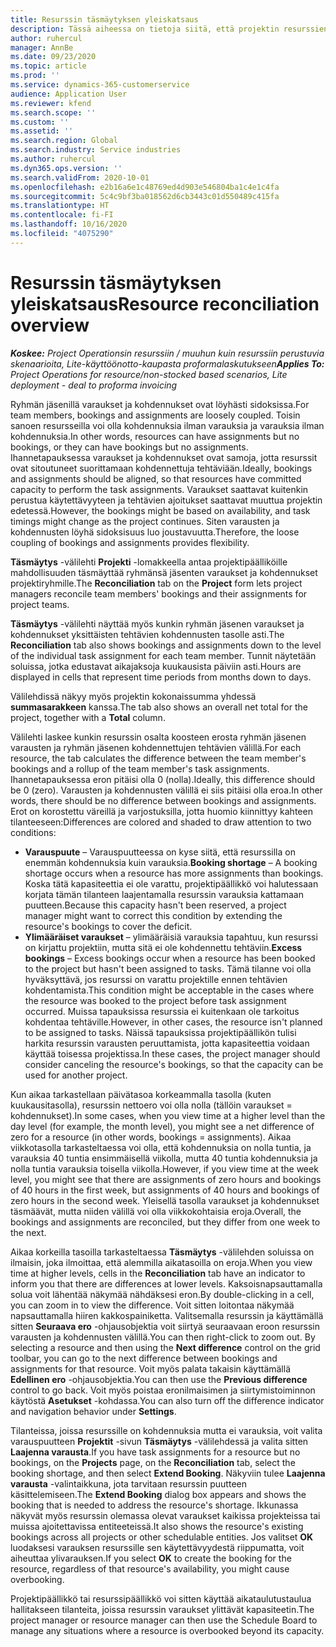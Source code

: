 ```yaml
---
title: Resurssin täsmäytyksen yleiskatsaus
description: Tässä aiheessa on tietoja siitä, että projektin resurssien varaukset ja toimeksiannot on kohdistettu.
author: ruhercul
manager: AnnBe
ms.date: 09/23/2020
ms.topic: article
ms.prod: ''
ms.service: dynamics-365-customerservice
audience: Application User
ms.reviewer: kfend
ms.search.scope: ''
ms.custom: ''
ms.assetid: ''
ms.search.region: Global
ms.search.industry: Service industries
ms.author: ruhercul
ms.dyn365.ops.version: ''
ms.search.validFrom: 2020-10-01
ms.openlocfilehash: e2b16a6e1c48769ed4d903e546804ba1c4e1c4fa
ms.sourcegitcommit: 5c4c9bf3ba018562d6cb3443c01d550489c415fa
ms.translationtype: HT
ms.contentlocale: fi-FI
ms.lasthandoff: 10/16/2020
ms.locfileid: "4075290"
---
```

# <a name="resource-reconciliation-overview"></a><span data-ttu-id="a1292-103">Resurssin täsmäytyksen yleiskatsaus</span><span class="sxs-lookup"><span data-stu-id="a1292-103">Resource reconciliation overview</span></span>

<span data-ttu-id="a1292-104">_**Koskee:** Project Operationsin resurssiin / muuhun kuin resurssiin perustuvia skenaarioita, Lite-käyttöönotto-kaupasta proformalaskutukseen_</span><span class="sxs-lookup"><span data-stu-id="a1292-104">_**Applies To:** Project Operations for resource/non-stocked based scenarios, Lite deployment - deal to proforma invoicing_</span></span>

<span data-ttu-id="a1292-105">Ryhmän jäsenillä varaukset ja kohdennukset ovat löyhästi sidoksissa.</span><span class="sxs-lookup"><span data-stu-id="a1292-105">For team members, bookings and assignments are loosely coupled.</span></span> <span data-ttu-id="a1292-106">Toisin sanoen resursseilla voi olla kohdennuksia ilman varauksia ja varauksia ilman kohdennuksia.</span><span class="sxs-lookup"><span data-stu-id="a1292-106">In other words, resources can have assignments but no bookings, or they can have bookings but no assignments.</span></span> <span data-ttu-id="a1292-107">Ihannetapauksessa varaukset ja kohdennukset ovat samoja, jotta resurssit ovat sitoutuneet suorittamaan kohdennettuja tehtäviään.</span><span class="sxs-lookup"><span data-stu-id="a1292-107">Ideally, bookings and assignments should be aligned, so that resources have committed capacity to perform the task assignments.</span></span> <span data-ttu-id="a1292-108">Varaukset saattavat kuitenkin perustua käytettävyyteen ja tehtävien ajoitukset saattavat muuttua projektin edetessä.</span><span class="sxs-lookup"><span data-stu-id="a1292-108">However, the bookings might be based on availability, and task timings might change as the project continues.</span></span> <span data-ttu-id="a1292-109">Siten varausten ja kohdennusten löyhä sidoksisuus luo joustavuutta.</span><span class="sxs-lookup"><span data-stu-id="a1292-109">Therefore, the loose coupling of bookings and assignments provides flexibility.</span></span>

<span data-ttu-id="a1292-110">**Täsmäytys** -välilehti **Projekti** -lomakkeella antaa projektipäälliköille mahdollisuuden täsmäyttää ryhmänsä jäsenten varaukset ja kohdennukset projektiryhmille.</span><span class="sxs-lookup"><span data-stu-id="a1292-110">The **Reconciliation** tab on the **Project** form lets project managers reconcile team members' bookings and their assignments for project teams.</span></span>

<span data-ttu-id="a1292-111">**Täsmäytys** -välilehti näyttää myös kunkin ryhmän jäsenen varaukset ja kohdennukset yksittäisten tehtävien kohdennusten tasolle asti.</span><span class="sxs-lookup"><span data-stu-id="a1292-111">The **Reconciliation** tab also shows bookings and assignments down to the level of the individual task assignment for each team member.</span></span> <span data-ttu-id="a1292-112">Tunnit näytetään soluissa, jotka edustavat aikajaksoja kuukausista päiviin asti.</span><span class="sxs-lookup"><span data-stu-id="a1292-112">Hours are displayed in cells that represent time periods from months down to days.</span></span>

<span data-ttu-id="a1292-113">Välilehdissä näkyy myös projektin kokonaissumma yhdessä **summasarakkeen** kanssa.</span><span class="sxs-lookup"><span data-stu-id="a1292-113">The tab also shows an overall net total for the project, together with a **Total** column.</span></span>

<span data-ttu-id="a1292-114">Välilehti laskee kunkin resurssin osalta koosteen erosta ryhmän jäsenen varausten ja ryhmän jäsenen kohdennettujen tehtävien välillä.</span><span class="sxs-lookup"><span data-stu-id="a1292-114">For each resource, the tab calculates the difference between the team member's bookings and a rollup of the team member's task assignments.</span></span> <span data-ttu-id="a1292-115">Ihannetapauksessa eron pitäisi olla 0 (nolla).</span><span class="sxs-lookup"><span data-stu-id="a1292-115">Ideally, this difference should be 0 (zero).</span></span> <span data-ttu-id="a1292-116">Varausten ja kohdennusten välillä ei siis pitäisi olla eroa.</span><span class="sxs-lookup"><span data-stu-id="a1292-116">In other words, there should be no difference between bookings and assignments.</span></span> <span data-ttu-id="a1292-117">Erot on korostettu väreillä ja varjostuksilla, jotta huomio kiinnittyy kahteen tilanteeseen:</span><span class="sxs-lookup"><span data-stu-id="a1292-117">Differences are colored and shaded to draw attention to two conditions:</span></span>

- <span data-ttu-id="a1292-118">**Varauspuute** – Varauspuutteessa on kyse siitä, että resurssilla on enemmän kohdennuksia kuin varauksia.</span><span class="sxs-lookup"><span data-stu-id="a1292-118">**Booking shortage** – A booking shortage occurs when a resource has more assignments than bookings.</span></span> <span data-ttu-id="a1292-119">Koska tätä kapasiteettia ei ole varattu, projektipäällikkö voi halutessaan korjata tämän tilanteen laajentamalla resurssin varauksia kattamaan puutteen.</span><span class="sxs-lookup"><span data-stu-id="a1292-119">Because this capacity hasn't been reserved, a project manager might want to correct this condition by extending the resource's bookings to cover the deficit.</span></span>
- <span data-ttu-id="a1292-120">**Ylimääräiset varaukset** – ylimääräisiä varauksia tapahtuu, kun resurssi on kirjattu projektiin, mutta sitä ei ole kohdennettu tehtäviin.</span><span class="sxs-lookup"><span data-stu-id="a1292-120">**Excess bookings** – Excess bookings occur when a resource has been booked to the project but hasn't been assigned to tasks.</span></span> <span data-ttu-id="a1292-121">Tämä tilanne voi olla hyväksyttävä, jos resurssi on varattu projektille ennen tehtävien kohdentamista.</span><span class="sxs-lookup"><span data-stu-id="a1292-121">This condition might be acceptable in the cases where the resource was booked to the project before task assignment occurred.</span></span> <span data-ttu-id="a1292-122">Muissa tapauksissa resurssia ei kuitenkaan ole tarkoitus kohdentaa tehtäville.</span><span class="sxs-lookup"><span data-stu-id="a1292-122">However, in other cases, the resource isn't planned to be assigned to tasks.</span></span> <span data-ttu-id="a1292-123">Näissä tapauksissa projektipäällikön tulisi harkita resurssin varausten peruuttamista, jotta kapasiteettia voidaan käyttää toisessa projektissa.</span><span class="sxs-lookup"><span data-stu-id="a1292-123">In these cases, the project manager should consider canceling the resource's bookings, so that the capacity can be used for another project.</span></span>

<span data-ttu-id="a1292-124">Kun aikaa tarkastellaan päivätasoa korkeammalla tasolla (kuten kuukausitasolla), resurssin nettoero voi olla nolla (tällöin varaukset = kohdennukset).</span><span class="sxs-lookup"><span data-stu-id="a1292-124">In some cases, when you view time at a higher level than the day level (for example, the month level), you might see a net difference of zero for a resource (in other words, bookings = assignments).</span></span> <span data-ttu-id="a1292-125">Aikaa viikkotasolla tarkasteltaessa voi olla, että kohdennuksia on nolla tuntia, ja varauksia 40 tuntia ensimmäisellä viikolla, mutta 40 tuntia kohdennuksia ja nolla tuntia varauksia toisella viikolla.</span><span class="sxs-lookup"><span data-stu-id="a1292-125">However, if you view time at the week level, you might see that there are assignments of zero hours and bookings of 40 hours in the first week, but assignments of 40 hours and bookings of zero hours in the second week.</span></span> <span data-ttu-id="a1292-126">Yleisellä tasolla varaukset ja kohdennukset täsmäävät, mutta niiden välillä voi olla viikkokohtaisia eroja.</span><span class="sxs-lookup"><span data-stu-id="a1292-126">Overall, the bookings and assignments are reconciled, but they differ from one week to the next.</span></span>

<span data-ttu-id="a1292-127">Aikaa korkeilla tasoilla tarkasteltaessa **Täsmäytys** -välilehden soluissa on ilmaisin, joka ilmoittaa, että alemmilla aikatasoilla on eroja.</span><span class="sxs-lookup"><span data-stu-id="a1292-127">When you view time at higher levels, cells in the **Reconciliation** tab have an indicator to inform you that there are differences at lower levels.</span></span> <span data-ttu-id="a1292-128">Kaksoisnapsauttamalla solua voit lähentää näkymää nähdäksesi eron.</span><span class="sxs-lookup"><span data-stu-id="a1292-128">By double-clicking in a cell, you can zoom in to view the difference.</span></span> <span data-ttu-id="a1292-129">Voit sitten loitontaa näkymää napsauttamalla hiiren kakkospainiketta. Valitsemalla resurssin ja käyttämällä sitten **Seuraava ero** -ohjausobjektia voit siirtyä seuraavaan eroon resurssin varausten ja kohdennusten välillä.</span><span class="sxs-lookup"><span data-stu-id="a1292-129">You can then right-click to zoom out. By selecting a resource and then using the **Next difference** control on the grid toolbar, you can go to the next difference between bookings and assignments for that resource.</span></span> <span data-ttu-id="a1292-130">Voit myös palata takaisin käyttämällä **Edellinen ero** -ohjausobjektia.</span><span class="sxs-lookup"><span data-stu-id="a1292-130">You can then use the **Previous difference** control to go back.</span></span> <span data-ttu-id="a1292-131">Voit myös poistaa eronilmaisimen ja siirtymistoiminnon käytöstä **Asetukset** -kohdassa.</span><span class="sxs-lookup"><span data-stu-id="a1292-131">You can also turn off the difference indicator and navigation behavior under **Settings**.</span></span>


<span data-ttu-id="a1292-132">Tilanteissa, joissa resurssille on kohdennuksia mutta ei varauksia, voit valita varauspuutteen **Projektit** -sivun **Täsmäytys** -välilehdessä ja valita sitten **Laajenna varausta**.</span><span class="sxs-lookup"><span data-stu-id="a1292-132">If you have task assignments for a resource but no bookings, on the **Projects** page, on the **Reconciliation** tab, select the booking shortage, and then select **Extend Booking**.</span></span> <span data-ttu-id="a1292-133">Näkyviin tulee **Laajenna varausta** -valintaikkuna, jota tarvitaan resurssin puutteen käsittelemiseen.</span><span class="sxs-lookup"><span data-stu-id="a1292-133">The **Extend Booking** dialog box appears and shows the booking that is needed to address the resource's shortage.</span></span> <span data-ttu-id="a1292-134">Ikkunassa näkyvät myös resurssin olemassa olevat varaukset kaikissa projekteissa tai muissa ajoitettavissa entiteeteissä.</span><span class="sxs-lookup"><span data-stu-id="a1292-134">It also shows the resource's existing bookings across all projects or other schedulable entities.</span></span> <span data-ttu-id="a1292-135">Jos valitset **OK** luodaksesi varauksen resurssille sen käytettävyydestä riippumatta, voit aiheuttaa ylivarauksen.</span><span class="sxs-lookup"><span data-stu-id="a1292-135">If you select **OK** to create the booking for the resource, regardless of that resource's availability, you might cause overbooking.</span></span>

<span data-ttu-id="a1292-136">Projektipäällikkö tai resurssipäällikkö voi sitten käyttää aikataulutustaulua hallitakseen tilanteita, joissa resurssin varaukset ylittävät kapasiteetin.</span><span class="sxs-lookup"><span data-stu-id="a1292-136">The project manager or resource manager can then use the Schedule Board to manage any situations where a resource is overbooked beyond its capacity.</span></span>

